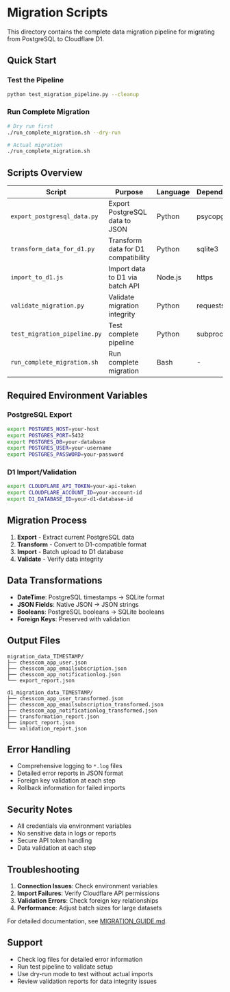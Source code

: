 # Migration Scripts

This directory contains the complete data migration pipeline for migrating from PostgreSQL to Cloudflare D1.

## Quick Start

### Test the Pipeline
```bash
python test_migration_pipeline.py --cleanup
```

### Run Complete Migration
```bash
# Dry run first
./run_complete_migration.sh --dry-run

# Actual migration
./run_complete_migration.sh
```

## Scripts Overview

| Script | Purpose | Language | Dependencies |
|--------|---------|----------|--------------|
| `export_postgresql_data.py` | Export PostgreSQL data to JSON | Python | psycopg2 |
| `transform_data_for_d1.py` | Transform data for D1 compatibility | Python | sqlite3 |
| `import_to_d1.js` | Import data to D1 via batch API | Node.js | https |
| `validate_migration.py` | Validate migration integrity | Python | requests |
| `test_migration_pipeline.py` | Test complete pipeline | Python | subprocess |
| `run_complete_migration.sh` | Run complete migration | Bash | - |

## Required Environment Variables

### PostgreSQL Export
```bash
export POSTGRES_HOST=your-host
export POSTGRES_PORT=5432
export POSTGRES_DB=your-database  
export POSTGRES_USER=your-username
export POSTGRES_PASSWORD=your-password
```

### D1 Import/Validation
```bash
export CLOUDFLARE_API_TOKEN=your-api-token
export CLOUDFLARE_ACCOUNT_ID=your-account-id
export D1_DATABASE_ID=your-d1-database-id
```

## Migration Process

1. **Export** - Extract current PostgreSQL data
2. **Transform** - Convert to D1-compatible format
3. **Import** - Batch upload to D1 database
4. **Validate** - Verify data integrity

## Data Transformations

- **DateTime**: PostgreSQL timestamps → SQLite format
- **JSON Fields**: Native JSON → JSON strings
- **Booleans**: PostgreSQL booleans → SQLite booleans
- **Foreign Keys**: Preserved with validation

## Output Files

```
migration_data_TIMESTAMP/
├── chesscom_app_user.json
├── chesscom_app_emailsubscription.json
├── chesscom_app_notificationlog.json
└── export_report.json

d1_migration_data_TIMESTAMP/
├── chesscom_app_user_transformed.json
├── chesscom_app_emailsubscription_transformed.json
├── chesscom_app_notificationlog_transformed.json
├── transformation_report.json
├── import_report.json
└── validation_report.json
```

## Error Handling

- Comprehensive logging to `*.log` files
- Detailed error reports in JSON format
- Foreign key validation at each step
- Rollback information for failed imports

## Security Notes

- All credentials via environment variables
- No sensitive data in logs or reports
- Secure API token handling
- Data validation at each step

## Troubleshooting

1. **Connection Issues**: Check environment variables
2. **Import Failures**: Verify Cloudflare API permissions
3. **Validation Errors**: Check foreign key relationships
4. **Performance**: Adjust batch sizes for large datasets

For detailed documentation, see [MIGRATION_GUIDE.md](./MIGRATION_GUIDE.md).

## Support

- Check log files for detailed error information
- Run test pipeline to validate setup
- Use dry-run mode to test without actual imports
- Review validation reports for data integrity issues